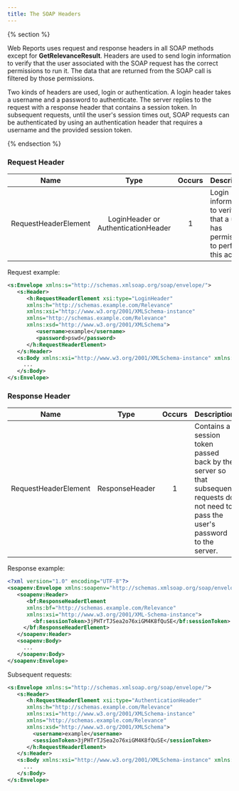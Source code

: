 ```yaml
---
title: The SOAP Headers
---
```


{% section %}

Web Reports uses request and response headers in all SOAP methods except for **GetRelevanceResult**. 
Headers are used to send login information to verify that the user associated with the SOAP request has 
the correct permissions to run it. The data that are returned from the SOAP call is filtered by those 
permissions.

Two kinds of headers are used, login or authentication. 
A login header takes a username and a password to authenticate. 
The server replies to the request with a response header that contains a session token. 
In subsequent requests, until the user's session times out, SOAP requests can be authenticated by using 
an authentication header that requires a username and the provided session token.

{% endsection %}

### Request Header

| Name        | Type           | Occurs  |  Description  |
| ------------- | :-------------: | :-----: | ---- |
| RequestHeaderElement      | LoginHeader or AuthenticationHeader | 1 |  Login information to verify that a user has permission to perform this action. |


Request example:
```xml
<s:Envelope xmlns:s="http://schemas.xmlsoap.org/soap/envelope/">
   <s:Header>
      <h:RequestHeaderElement xsi:type="LoginHeader"
      xmlns:h="http://schemas.example.com/Relevance"
      xmlns:xsi="http://www.w3.org/2001/XMLSchema-instance"
      xmlns="http://schemas.example.com/Relevance"
      xmlns:xsd="http://www.w3.org/2001/XMLSchema">
         <username>example</username>
         <password>pswd</password>
      </h:RequestHeaderElement>
   </s:Header>
   <s:Body xmlns:xsi="http://www.w3.org/2001/XMLSchema-instance" xmlns:xsd="http://www.w3.org/2001/XMLSchema">
     ...
   </s:Body>
</s:Envelope>
```

### Response Header

| Name        | Type           | Occurs  |  Description  |
| ------------- | :-------------: | :-----: | ---- |
| RequestHeaderElement      | ResponseHeader | 1 |  Contains a session token passed back by the server so that subsequent requests do not need to pass the user's password to the server. |


Response example:
```xml
<?xml version="1.0" encoding="UTF-8"?>
<soapenv:Envelope xmlns:soapenv="http://schemas.xmlsoap.org/soap/envelope/">
   <soapenv:Header>
      <bf:ResponseHeaderElement
      xmlns:bf="http://schemas.example.com/Relevance"
      xmlns:xsi="http://www.w3.org/2001/XML-Schema-instance">
        <bf:sessionToken>3jPHTrTJSea2o76xiGM4K8fQuSE</bf:sessionToken>
     </bf:ResponseHeaderElement>
   </soapenv:Header>
   <soapenv:Body>
     ...
   </soapenv:Body>
</soapenv:Envelope>
```


Subsequent requests:

```xml
<s:Envelope xmlns:s="http://schemas.xmlsoap.org/soap/envelope/">
   <s:Header>
      <h:RequestHeaderElement xsi:type="AuthenticationHeader"
      xmlns:h="http://schemas.example.com/Relevance"
      xmlns:xsi="http://www.w3.org/2001/XMLSchema-instance"
      xmlns="http://schemas.example.com/Relevance"
      xmlns:xsd="http://www.w3.org/2001/XMLSchema">
        <username>example</username>
        <sessionToken>3jPHTrTJSea2o76xiGM4K8fQuSE</sessionToken>
      </h:RequestHeaderElement>
   </s:Header>
   <s:Body xmlns:xsi="http://www.w3.org/2001/XMLSchema-instance" xmlns:xsd="http://www.w3.org/2001/XMLSchema">
     ...
   </s:Body>
</s:Envelope>
```
